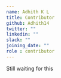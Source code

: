 ```yaml
---
name: Adhith K L
title: Contributor
github: Adhith14
twitter: ""
linkedin: ""
slack: ""
joining_date: ""
role : contributor
---
```


Still waiting for this
